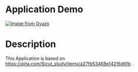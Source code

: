 # Application Demo
[![Image from Gyazo](https://i.gyazo.com/d82fbc8c72f0b11f59c1061db3daec88.gif)](https://gyazo.com/d82fbc8c72f0b11f59c1061db3daec88)

# Description
This Application is based on https://qiita.com/Sicut_study/items/a27fb53468e14216d6fb .
